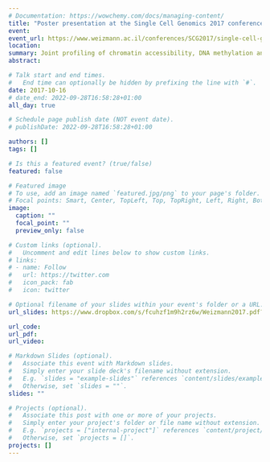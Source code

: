 ```yaml
---
# Documentation: https://wowchemy.com/docs/managing-content/
title: "Poster presentation at the Single Cell Genomics 2017 conference"
event:
event_url: https://www.weizmann.ac.il/conferences/SCG2017/single-cell-genomics-2017
location:
summary: Joint profiling of chromatin accessibility, DNA methylation and transcription in single cell
abstract:

# Talk start and end times.
#   End time can optionally be hidden by prefixing the line with `#`.
date: 2017-10-16
# date_end: 2022-09-28T16:58:28+01:00
all_day: true

# Schedule page publish date (NOT event date).
# publishDate: 2022-09-28T16:58:28+01:00

authors: []
tags: []

# Is this a featured event? (true/false)
featured: false

# Featured image
# To use, add an image named `featured.jpg/png` to your page's folder. 
# Focal points: Smart, Center, TopLeft, Top, TopRight, Left, Right, BottomLeft, Bottom, BottomRight.
image:
  caption: ""
  focal_point: ""
  preview_only: false

# Custom links (optional).
#   Uncomment and edit lines below to show custom links.
# links:
# - name: Follow
#   url: https://twitter.com
#   icon_pack: fab
#   icon: twitter

# Optional filename of your slides within your event's folder or a URL.
url_slides: https://www.dropbox.com/s/fcuhzf1m9h2rz6w/Weizmann2017.pdf?dl=0

url_code:
url_pdf:
url_video:

# Markdown Slides (optional).
#   Associate this event with Markdown slides.
#   Simply enter your slide deck's filename without extension.
#   E.g. `slides = "example-slides"` references `content/slides/example-slides.md`.
#   Otherwise, set `slides = ""`.
slides: ""

# Projects (optional).
#   Associate this post with one or more of your projects.
#   Simply enter your project's folder or file name without extension.
#   E.g. `projects = ["internal-project"]` references `content/project/deep-learning/index.md`.
#   Otherwise, set `projects = []`.
projects: []
---
```

